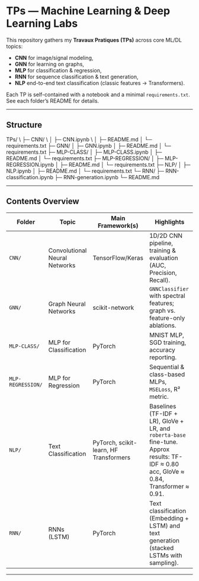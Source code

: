 # TPs — Machine Learning & Deep Learning Labs

This repository gathers my **Travaux Pratiques (TPs)** across core ML/DL topics:
- **CNN** for image/signal modeling,
- **GNN** for learning on graphs,
- **MLP** for classification & regression,
- **RNN** for sequence classification & text generation,
- **NLP** end-to-end text classification (classic features → Transformers).

Each TP is self-contained with a notebook and a minimal `requirements.txt`. See each folder’s README for details.

---

## Structure

TPs/ \\
├─ CNN/ \\
│  ├─ CNN.ipynb \\
│  ├─ README.md
│  └─ requirements.txt
├─ GNN/
│  ├─ GNN.ipynb
│  ├─ README.md
│  └─ requirements.txt
├─ MLP-CLASS/
│  ├─ MLP-CLASS.ipynb
│  ├─ README.md
│  └─ requirements.txt
├─ MLP-REGRESSION/
│  ├─ MLP-REGRESSION.ipynb
│  ├─ README.md
│  └─ requirements.txt
├─ NLP/
│  ├─ NLP.ipynb
│  ├─ README.md
│  └─ requirements.txt
└─ RNN/
   ├─ RNN-classification.ipynb
   ├─ RNN-generation.ipynb
   └─ README.md

---

## Contents Overview

| Folder | Topic | Main Framework(s) | Highlights |
|---|---|---|---|
| `CNN/` | Convolutional Neural Networks | TensorFlow/Keras | 1D/2D CNN pipeline, training & evaluation (AUC, Precision, Recall). |
| `GNN/` | Graph Neural Networks | scikit-network | `GNNClassifier` with spectral features; graph vs. feature-only ablations. |
| `MLP-CLASS/` | MLP for Classification | PyTorch | MNIST MLP, SGD training, accuracy reporting. |
| `MLP-REGRESSION/` | MLP for Regression | PyTorch | Sequential & class-based MLPs, `MSELoss`, R² metric. |
| `NLP/` | Text Classification | PyTorch, scikit-learn, HF Transformers | Baselines (TF-IDF + LR), GloVe + LR, and `roberta-base` fine-tune. Approx results: TF-IDF ≈ 0.80 acc, GloVe ≈ 0.84, Transformer ≈ 0.91. |
| `RNN/` | RNNs (LSTM) | PyTorch | Text classification (Embedding + LSTM) and text generation (stacked LSTMs with sampling). |

---
